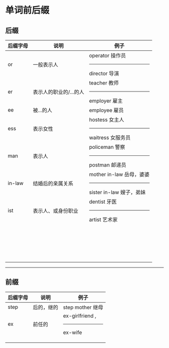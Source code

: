 # 单词前后缀

## 后缀

| 后缀字母 | 说明 | 例子 |
| ---  | --- | --- |
| or | 一般表示人 | operator 操作员<hr> director 导演 |
| er | 表示人的职业的/...的人 | teacher 教师<hr>employer 雇主 |
| ee | 被...的人 | employee 雇员 |
| ess | 表示女性 | hostess 女主人<hr>waitress 女服务员 |
| man | 表示人 | policeman 警察<hr> postman 邮递员 |
| in-law | 结婚后的亲属关系 | mother in-law 岳母，婆婆<hr>sister in-law 嫂子，弟妹 |
| ist | 表示人、或身份职业 | dentist 牙医<hr> artist 艺术家 |
|  |  |  |
|  |  |  |
|  |  |  |
|  |  |  |
|  |  |  |
|  |  |  |
|  |  |  |
|  |  |  |
|  |  |  |
|  |  |  |
|  |  |  |
|  |  |  |
|  |  |  |
|  |  |  |
|  |  |  |
|  |  |  |
|  |  |  |
|  |  |  |
|  |  |  |
|  |  |  |

---

## 前缀

| 后缀字母 | 说明 | 例子 |
| ---  | --- | --- |
| step | 后的，继的  | step mother 继母 |
| ex | 前任的 | ex-girlfriend ,<hr> ex-wife |
|  |  |  |
|  |  |  |
|  |  |  |









